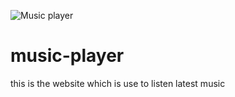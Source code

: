 ![Music player](https://images-eu.ssl-images-amazon.com/images/I/71Mpsg%2BLzLL.png)
# music-player
this is the website  which is use to listen latest music

